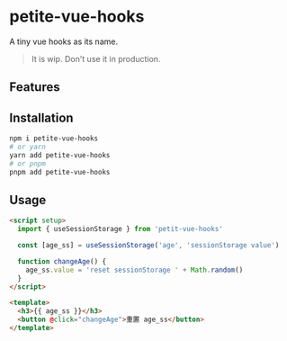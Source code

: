 # petite-vue-hooks

A tiny vue hooks as its name.

> It is wip. Don't use it in production.

## Features

## Installation

```bash
npm i petite-vue-hooks
# or yarn
yarn add petite-vue-hooks
# or pnpm
pnpm add petite-vue-hooks
```

## Usage

```html
<script setup>
  import { useSessionStorage } from 'petit-vue-hooks'

  const [age_ss] = useSessionStorage('age', 'sessionStorage value')

  function changeAge() {
    age_ss.value = 'reset sessionStorage ' + Math.random()
  }
</script>

<template>
  <h3>{{ age_ss }}</h3>
  <button @click="changeAge">重置 age_ss</button>
</template>
```
